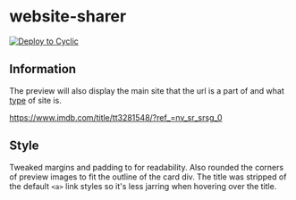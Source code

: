# website-sharer

[![Deploy to Cyclic](https://deploy.cyclic.sh/button.svg)](https://deploy.cyclic.sh/)

## Information

The preview will also display the main site that the url is a part of and what [type](https://ogp.me/#types) of site is.

https://www.imdb.com/title/tt3281548/?ref_=nv_sr_srsg_0

## Style

Tweaked margins and padding to for readability. Also rounded the corners of preview images to fit the outline of the card div. The title was stripped of the default `<a>` link styles so it's less jarring when hovering over the title.